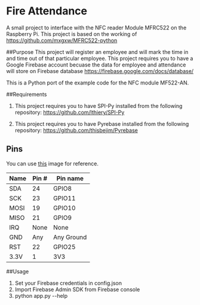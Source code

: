 Fire Attendance
==============

A small project to interface with the NFC reader Module MFRC522 on the Raspberry Pi. This project is based on the working of https://github.com/mxgxw/MFRC522-python

##Purpose
This project will register an employee and will mark the time in and time out of that particular employee. This project requires you to have a Google Firebase account becuase the data for employee and attendance will store on Firebase database
https://firebase.google.com/docs/database/

This is a Python port of the example code for the NFC module MF522-AN.

##Requirements
1. This project requires you to have SPI-Py installed from the following repository:
https://github.com/lthiery/SPI-Py

2. This project requires you to have Pyrebase installed from the following repository:
https://github.com/thisbejim/Pyrebase

## Pins
You can use [this](http://i.imgur.com/y7Fnvhq.png) image for reference.

| Name | Pin # | Pin name   |
|------|-------|------------|
| SDA  | 24    | GPIO8      |
| SCK  | 23    | GPIO11     |
| MOSI | 19    | GPIO10     |
| MISO | 21    | GPIO9      |
| IRQ  | None  | None       |
| GND  | Any   | Any Ground |
| RST  | 22    | GPIO25     |
| 3.3V | 1     | 3V3        |

##Usage
1. Set your Firebase credentials in config.json
2. Import Firebase Admin SDK from Firebase console
3. python app.py --help

